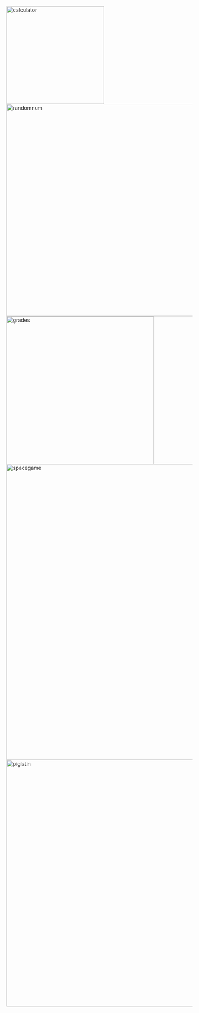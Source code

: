 
<img width="264" alt="calculator" src="https://github.com/julia-strong/programmingportfolio/assets/142455040/3cd5042a-cf07-4f6f-8de4-0764bc8058b0">
<img width="573" alt="randomnum" src="https://github.com/julia-strong/programmingportfolio/assets/142455040/5e222c9a-5591-4c0e-92b2-1756ef92b4ce">
<img width="399" alt="grades" src="https://github.com/julia-strong/programmingportfolio/assets/142455040/fc508b11-ecc4-406b-a493-2f2f6c35a113">
<img width="799" alt="spacegame" src="https://github.com/julia-strong/programmingportfolio/assets/142455040/f180016f-668e-44ed-947c-db76c38701ac">
<img width="666" alt="piglatin" src="https://github.com/julia-strong/programmingportfolio/assets/142455040/f86375cd-c598-48c4-8ef2-21a17949c322">
